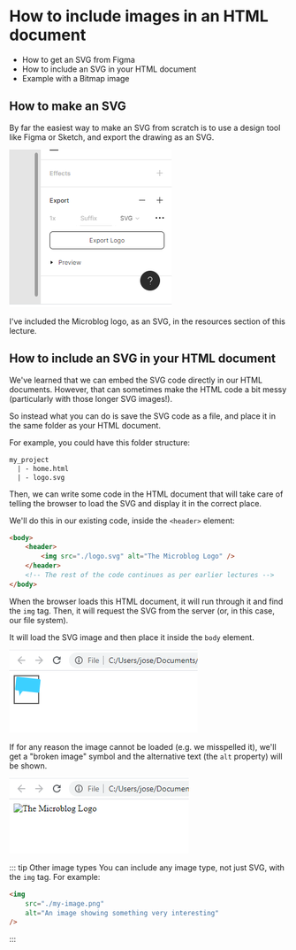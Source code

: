 # How to include images in an HTML document

- How to get an SVG from Figma
- How to include an SVG in your HTML document
- Example with a Bitmap image

## How to make an SVG

By far the easiest way to make an SVG from scratch is to use a design tool like Figma or Sketch, and export the drawing as an SVG.

![Exporting an SVG using Figma](./assets/export-svg-figma.png)

I've included the Microblog logo, as an SVG, in the resources section of this lecture.

## How to include an SVG in your HTML document

We've learned that we can embed the SVG code directly in our HTML documents. However, that can sometimes make the HTML code a bit messy (particularly with those longer SVG images!).

So instead what you can do is save the SVG code as a file, and place it in the same folder as your HTML document.

For example, you could have this folder structure:

```
my_project
  | - home.html
  | - logo.svg
```

Then, we can write some code in the HTML document that will take care of telling the browser to load the SVG and display it in the correct place.

We'll do this in our existing code, inside the `<header>` element:

```html
<body>
    <header>
        <img src="./logo.svg" alt="The Microblog Logo" />
    </header>
    <!-- The rest of the code continues as per earlier lectures -->
</body>
```

When the browser loads this HTML document, it will run through it and find the `img` tag. Then, it will request the SVG from the server (or, in this case, our file system).

It will load the SVG image and then place it inside the `body` element.

<!-- TODO: Fix this image so it contains microblog code -->
![Working HTML document loading the SVG](./assets/working-image.png)

If for any reason the image cannot be loaded (e.g. we misspelled it), we'll get a "broken image" symbol and the alternative text (the `alt` property) will be shown.

<!-- TODO: Fix this image so it contains microblog code -->
![Broken HTML document with misspelled SVG, showing broken SVG loading](./assets/broken-image.png)

::: tip Other image types
You can include any image type, not just SVG, with the `img` tag. For example:

```html
<img
    src="./my-image.png"
    alt="An image showing something very interesting"
/>
```
:::